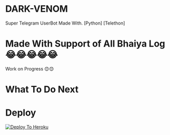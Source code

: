 # DARK-VENOM
Super Telegram UserBot Made With. [Python] [Telethon]

# Made With Support of All Bhaiya Log 😂😂😂😂😂
Work on Progress 😊😊
# What To Do Next 

# Deploy 

[![Deploy To Heroku](https://www.herokucdn.com/deploy/button.svg)](https://heroku.com/deploy?template=https://github.com/VENOM-USERBOT/DARK-VENOM/)

